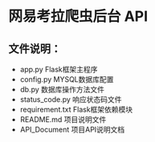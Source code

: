 # 网易考拉爬虫后台 API

## 文件说明：
- app.py            Flask框架主程序
- config.py         MYSQL数据库配置
- db.py             数据库操作方法文件
- status_code.py    响应状态码文件
- requirement.txt   Flask框架依赖模块
- README.md         项目说明文件
- API_Document      项目API说明文档